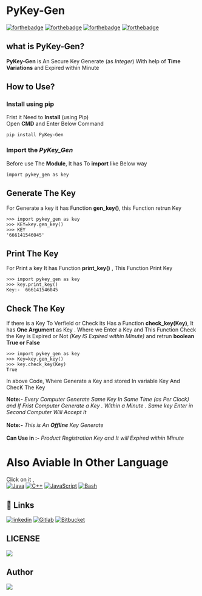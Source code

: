 
# PyKey-Gen
[![forthebadge](https://forthebadge.com/images/badges/built-by-developers.svg)]()
[![forthebadge](https://forthebadge.com/images/badges/built-with-love.svg)]()
[![forthebadge](https://forthebadge.com/images/badges/built-with-swag.svg)]()
[![forthebadge](https://forthebadge.com/images/badges/made-with-python.svg)]()
## what is PyKey-Gen?
**PyKey-Gen** is An Secure Key Generate (as _Integer_) With help of **Time Variations** and Expired within Minute

## How to Use?
### Install using pip
Frist it Need to **Install** (using Pip) <br>
Open **CMD** and Enter Below Command
```Shell
pip install PyKey-Gen
```

### Import the _PyKey_Gen_
Before use The **Module**, It has To **import** like Below way
```
import pykey_gen as key
```
## Generate The Key 
For Generate a key it has Function **gen_key()**, this Function retrun Key
```python3
>>> import pykey_gen as key
>>> KEY=key.gen_key()
>>> KEY
'666141546045'
```
## Print The Key 
For Print a key It has Function **print_key()** , This Function Print Key 


```python3
>>> import pykey_gen as key
>>> key.print_key()
Key:-  666141546045
```

## Check The Key
If there is a Key To Verfield or Check its Has a Function **check_key(Key)**, It has **One Argument** as Key . Where we Enter a Key and This Function Check the Key is Expired or Not _(Key IS Expired within Minute)_
and retrun **boolean True or False**

```python3
>>> import pykey_gen as key
>>> Key=key.gen_key()
>>> key.check_key(Key)
True
```
In above Code, Where Generate a Key and stored In variable Key And ChecK The Key 

**Note:-** _Every Computer Generate Same Key In Same Time _(as Per Clock)_ and If Frist Computer Generate a Key . Within a Minute . Same key Enter in Second  Computer Will Accept It_
<br><br>
**Note:-** _This is An **Offline** Key Generate_
<br><br>
**Can Use in :-** _Product Registration Key and It will Expired within Minute_

# Also Aviable In Other Language

Click on it ,<br>
[![Java](https://img.shields.io/badge/Java-ED8B00?style=for-the-badge&logo=java&logoColor=white)](https://github.com/prajwalkedari/Secure-Key-Gen/tree/main/Java)
[![C++](https://img.shields.io/badge/C%2B%2B-00599C?style=for-the-badge&logo=c%2B%2B&logoColor=white)](https://github.com/prajwalkedari/Secure-Key-Gen/tree/main/C++)
[![JavaScript](https://img.shields.io/badge/JavaScript-323330?style=for-the-badge&logo=javascript&logoColor=F7DF1E)](https://github.com/prajwalkedari/Secure-Key-Gen/tree/main/JavaScript)
[![Bash](https://img.shields.io/badge/Shell_Script-121011?style=for-the-badge&logo=gnu-bash&logoColor=white)](https://github.com/prajwalkedari/Secure-Key-Gen/tree/main/Bash)

  
## 🔗 Links
[![linkedin](https://img.shields.io/badge/GitHub-100000?style=for-the-badge&logo=github&logoColor=white)](https://github.com/prajwalkedari/PyKey-Gen)
[![Gitlab](https://img.shields.io/badge/GitLab-330F63?style=for-the-badge&logo=gitlab&logoColor=white)](https://gitlab.com/PrajwalKedari/pykeygen)
[![Bitbucket](https://img.shields.io/badge/Bitbucket-0747a6?style=for-the-badge&logo=bitbucket&logoColor=white)](https://bitbucket.org/prajwalkedari/pykey-gen)

## LICENSE
[![](https://img.shields.io/github/license/prajwalkedari/pykey-gen)](https://github.com/prajwalkedari/PyKey-Gen/blob/main/LICENSE)
## Author 
[![](https://img.shields.io/badge/Author-Prajwal%20Kedari-Success)](https://github.com/prajwalkedari/)

